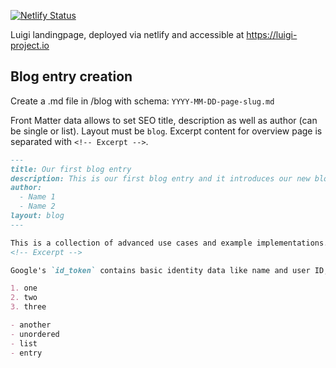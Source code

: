 [![Netlify Status](https://api.netlify.com/api/v1/badges/bc94a377-3681-456e-9318-a915b71038b9/deploy-status)](https://app.netlify.com/sites/dazzling-roentgen-7c50f8/deploys)

Luigi landingpage, deployed via netlify and accessible at https://luigi-project.io


## Blog entry creation

Create a .md file in /blog with schema: `YYYY-MM-DD-page-slug.md`

Front Matter data allows to set SEO title, description as well as author (can be single or list). Layout must be `blog`.
Excerpt content for overview page is separated with `<!-- Excerpt -->`.

```markdown
---
title: Our first blog entry
description: This is our first blog entry and it introduces our new blog section.
author:
  - Name 1
  - Name 2
layout: blog
---

This is a collection of advanced use cases and example implementations. If you are new to Luigi, take a look at our [Getting Started](/docs/getting-started.md) section first.
<!-- Excerpt -->

Google's `id_token` contains basic identity data like name and user ID, which allows for this data to be shown in the profile.

1. one
2. two
3. three

- another
- unordered
- list
- entry
```